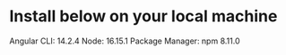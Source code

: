Install below on your local machine
=====================================
Angular CLI: 14.2.4
Node: 16.15.1
Package Manager: npm 8.11.0
